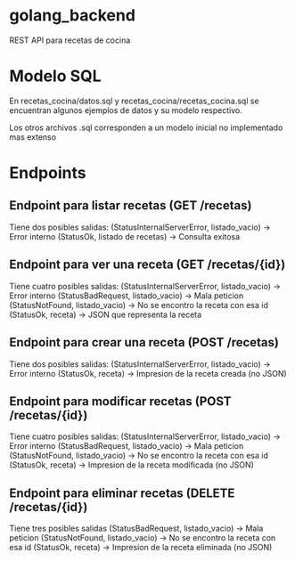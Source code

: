 # golang_backend
REST API para recetas de cocina

# Modelo SQL
En recetas_cocina/datos.sql y recetas_cocina/recetas_cocina.sql se encuentran algunos ejemplos de datos y su modelo respectivo.

Los otros archivos .sql corresponden a un modelo inicial no implementado mas extenso

# Endpoints

## Endpoint para listar recetas  (GET /recetas)
Tiene dos posibles salidas:
(StatusInternalServerError, listado_vacio) -> Error interno
(StatusOk, listado de recetas) -> Consulta exitosa

## Endpoint para ver una receta  (GET /recetas/{id})
Tiene cuatro posibles salidas:
(StatusInternalServerError, listado_vacio) -> Error interno
(StatusBadRequest, listado_vacio) -> Mala peticion
(StatusNotFound, listado_vacio) -> No se encontro la receta con esa id
(StatusOk, receta) -> JSON que representa la receta

## Endpoint para crear una receta (POST /recetas)
Tiene dos posibles salidas:
(StatusInternalServerError, listado_vacio) -> Error interno
(StatusOk, receta) -> Impresion de la receta creada (no JSON)

## Endpoint para modificar recetas (POST /recetas/{id})
Tiene cuatro posibles salidas:
(StatusInternalServerError, listado_vacio) -> Error interno
(StatusBadRequest, listado_vacio) -> Mala peticion
(StatusNotFound, listado_vacio) -> No se encontro la receta con esa id
(StatusOk, receta) -> Impresion de la receta modificada (no JSON)

## Endpoint para eliminar recetas (DELETE /recetas/{id})
Tiene tres posibles salidas
(StatusBadRequest, listado_vacio) -> Mala peticion
(StatusNotFound, listado_vacio) -> No se encontro la receta con esa id
(StatusOk, receta) -> Impresion de la receta eliminada (no JSON)



   

